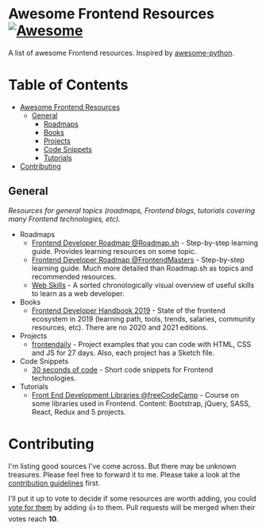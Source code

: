 # Awesome Frontend Resources [![Awesome](https://cdn.rawgit.com/sindresorhus/awesome/d7305f38d29fed78fa85652e3a63e154dd8e8829/media/badge.svg)](https://github.com/sindresorhus/awesome) <a name="awesome-frontend-resources"></a>

A list of awesome Frontend resources. Inspired by [awesome-python](https://github.com/vinta/awesome-python).

# Table of Contents

* [Awesome Frontend Resources](#awesome-frontend-resources)
  * [General](#general)
    * [Roadmaps](#general-roadmaps)
    * [Books](#general-books)
    * [Projects](#general-projects)
    * [Code Snippets](#general-code-snippets)
    * [Tutorials](#general-tutorials)
* [Contributing](#contributing)

## General <a name="general"></a>

*Resources for general topics (roadmaps, Frontend blogs, tutorials covering many Frontend technologies, etc).*

* Roadmaps <a name="general-roadmaps"></a>
  * [Frontend Developer Roadmap @Roadmap.sh](https://roadmap.sh/frontend) - Step-by-step learning guide. Provides learning resources on some topic.
  * [Frontend Developer Roadmap @FrontendMasters](https://frontendmasters.com/guides/learning-roadmap/) - Step-by-step learning guide. Much more detailed than Roadmap.sh as topics and recommended resources.
  * [Web Skills](https://andreasbm.github.io/web-skills/?compact) - A sorted chronologically visual overview of useful skills to learn as a web developer.
* Books <a name="general-books"></a>
  * [Frontend Developer Handbook 2019](https://frontendmasters.com/books/front-end-handbook/2019/) - State of the frontend ecosystem in 2019 (learning path, tools, trends, salaries, community resources, etc). There are no 2020 and 2021 editions.
* Projects <a name="general-projects"></a>
  * [frontendaily](https://frontendaily.com/) - Project examples that you can code with HTML, CSS and JS for 27 days. Also, each project has a Sketch file.
* Code Snippets <a name="general-code-snippets"></a>
  * [30 seconds of code](https://www.30secondsofcode.org/) - Short code snippets for Frontend technologies.
* Tutorials <a name="general-tutorials"></a>
  * [Front End Development Libraries @freeCodeCamp](https://www.freecodecamp.org/learn/front-end-libraries/) - Course on some libraries used in Frontend. Content: Bootstrap, jQuery, SASS, React, Redux and 5 projects.

# Contributing

I'm listing good sources I've come across. But there may be unknown treasures. Please feel free to forward it to me. Please take a look at the [contribution guidelines](/CONTRIBUTING.md) first.

I'll put it up to vote to decide if some resources are worth adding, you could [vote for them](https://github.com/baspinarenes/awesome-frontend-resources//pulls) by adding :+1: to them. Pull requests will be merged when their votes reach **10**.
